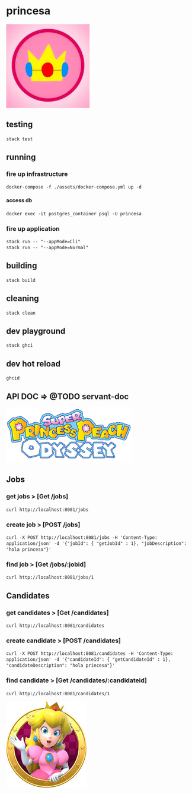 # princesa

![princesa crown](./assets/docs/images/princess_crown.jpeg)

## testing
```
stack test
```
## running
### fire up infrastructure
```
docker-compose -f ./assets/docker-compose.yml up -d
```
#### access db
```
docker exec -it postgres_container psql -U princesa
```
### fire up application
```
stack run -- "--appMode=Cli"
stack run -- "--appMode=Normal"
```
## building
```
stack build
```
## cleaning
```
stack clean
```
## dev playground
```
stack ghci
```
## dev hot reload
```
ghcid
```

## API DOC => @TODO servant-doc
![princesa title](./assets/docs/images/princess_title.jpeg)
## Jobs
### get jobs > [Get /jobs]
```
curl http://localhost:8081/jobs
```
### create job > [POST /jobs]
```
curl -X POST http://localhost:8081/jobs -H 'Content-Type: application/json' -d '{"jobId": { "getJobId" : 1}, "jobDescription": "hola princesa"}'
```
### find job > [Get /jobs/:jobid]
```
curl http://localhost:8081/jobs/1
```

## Candidates
### get candidates > [Get /candidates]
```
curl http://localhost:8081/candidates
```
### create candidate > [POST /candidates]
```
curl -X POST http://localhost:8081/candidates -H 'Content-Type: application/json' -d '{"candidateId": { "getCandidateId" : 1}, "candidateDescription": "hola princesa"}'
```
### find candidate > [Get /candidates/:candidateid]
```
curl http://localhost:8081/candidates/1
```

![princesa image](./assets/docs/images/princess_image.jpeg)